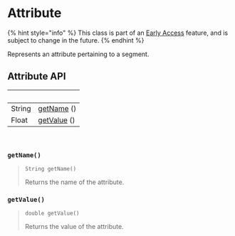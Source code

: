 # Attribute

{% hint style="info" %}
This class is part of an [Early Access](../../../appendix/feature-production-readiness.md) feature, and is subject to change in the future.
{% endhint %}

Represents an attribute pertaining to a segment.

## Attribute API <a href="#attribute-api" id="attribute-api"></a>

| ​      | ​                                     |
| ------ | ------------------------------------- |
| String | ​[getName](attribute.md#getname) ()   |
| Float  | ​[getValue](attribute.md#getvalue) () |

​‌

### `getName()` <a href="#getname" id="getname"></a>

> ```
> String getName()
> ```
>
> Returns the name of the attribute.

### `getValue()` <a href="#getvalue" id="getvalue"></a>

> ```
> double getValue()
> ```
>
> Returns the value of the attribute.
